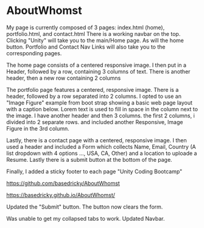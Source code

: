 # AboutWhomst
My page is currently composed of 3 pages: index.html (home), portfolio.html, and contact.html
There is a working navbar on the top. Clicking "Unity" will take you to the main/Home page. As will the home button.
Portfolio and Contact Nav Links will also take you to the corresponding pages.

The home page consists of a centered responsive image. I then put in a Header, followed by a row, containing 3 columns of text. There is another header, then a new row containing 2 columns

The portfolio page features a centered, responsive image. There is a header, followed by a row separated into 2 columns. I opted to use an "Image Figure" example from boot strap showing a basic web page layout with a caption below. Lorem text is used to fill in space in the column next to the image. I have another header and then 3 columns. the first 2 columns, i divided into 2 separate rows. and included another Responsive, Image Figure in the 3rd column.

Lastly, there is a contact page with a centered, responsive image. I then used a header and included a Form which collects Name, Email, Country (A list dropdown with 4 options ..., USA, CA, Other) and a location to uploade a Resume. Lastly there is a submit button at the bottom of the page.

Finally, I added a sticky footer to each page "Unity Coding Bootcamp"

https://github.com/basedricky/AboutWhomst

https://basedricky.github.io/AboutWhomst/

Updated the "Submit" button. The button now clears the form.

Was unable to get my collapsed tabs to work. Updated Navbar.